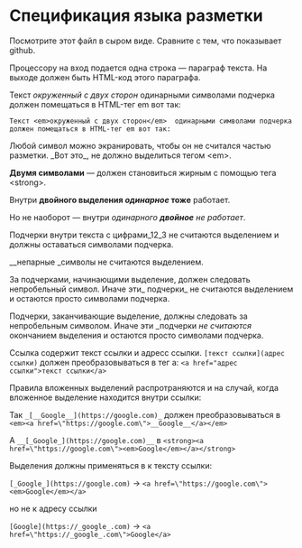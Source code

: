 # Спецификация языка разметки

Посмотрите этот файл в сыром виде. Сравните с тем, что показывает github.

Процессору на вход подается одна строка — параграф текста. 
На выходе должен быть HTML-код этого параграфа.

Текст _окруженный с двух сторон_  одинарными символами подчерка 
должен помещаться в HTML-тег em вот так:

`Текст <em>окруженный с двух сторон</em>  одинарными символами подчерка 
должен помещаться в HTML-тег em вот так:`

Любой символ можно экранировать, чтобы он не считался частью разметки. 
\_Вот это\_, не должно выделиться тегом \<em\>.

__Двумя символами__ — должен становиться жирным с помощью тега \<strong\>.

Внутри __двойного выделения _одинарное_ тоже__ работает.

Но не наоборот — внутри _одинарного __двойное__ не работает_.

Подчерки внутри текста c цифрами_12_3 не считаются выделением и должны оставаться символами подчерка.

__непарные _символы не считаются выделением.

За подчерками, начинающими выделение, должен следовать непробельный символ. Иначе эти_ подчерки_ не считаются выделением 
и остаются просто символами подчерка.

Подчерки, заканчивающие выделение, должны следовать за непробельным символом. Иначе эти _подчерки _не считаются_ окончанием выделения 
и остаются просто символами подчерка.

Ссылка содержит текст ссылки и адресс ссылки. 
`[текст ссылки](адрес ссылки)` должен преобразовываться в тег a: `<a href="адрес ссылки">текст ссылки</a>`

Правила вложенных выделений распротраняются и на случай, когда вложенное выделение находится внутри ссылки:

Так `_[__Google__](https://google.com)_` должен преобразовываться в `<em><a href=\"https://google.com\">__Google__</a></em>`

А `__[_Google_](https://google.com)__` в `<strong><a href=\"https://google.com\"><em>Google</em></a></strong>`

Выделения должны применяться в к тексту ссылки:

`[_Google_](https://google.com)` -> `<a href=\"https://google.com\"><em>Google</em></a>`

но не к адресу ссылки

`[Google](https://_google_.com)` -> `<a href=\"https://_google_.com\">Google</a>`
